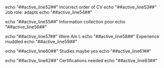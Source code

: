 echo "##active_line52##"
Incorrect order of CV
echo "##active_line53##"
Job role: adapts
echo "##active_line54##"

echo "##active_line55##"
Information collection poor
echo "##active_line56##"

echo "##active_line57##"
Were Am I:
echo "##active_line58##"
Experience muddled
echo "##active_line59##"

echo "##active_line60##"
Studies maybe yes
echo "##active_line61##"

echo "##active_line62##"
Certifications needed
echo "##active_line63##"
